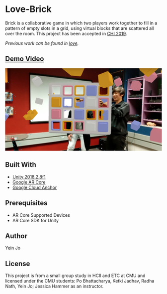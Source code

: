 # Love-Brick
Brick is a collaborative game in which two players work together to fill in a pattern of empty slots in a grid, using virtual blocks that are scattered all over the room. This project has been accepted in [CHI 2019](https://dl.acm.org/citation.cfm?id=3300553&fbclid=IwAR0brv_8-N9JoedsmPvJkXfrJV4bZqAh7JVJZw_VpeP68buUxZBt69cihW4).

_Previous work can be found in [love](https://github.com/trie94/love)._

## [Demo Video](https://www.youtube.com/watch?v=6DIVVlTO9Uw)
![thumbnail](./readme_thumb.png)

## Built With
* [Unity 2018.2.8f1](https://unity3d.com/get-unity/download/archive)
* [Google AR Core](https://developers.google.com/ar/)
* [Google Cloud Anchor](https://developers.google.com/ar/develop/java/cloud-anchors/overview-android)

## Prerequisites
* AR Core Supported Devices
* AR Core SDK for Unity

## Author
Yein Jo

## License
This project is from a small group study in HCII and ETC at CMU and licensed under the CMU students: Po Bhattacharya, Ketki Jadhav, Radha Nath, Yein Jo; Jessica Hammer as an instructor.
